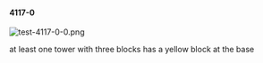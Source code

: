 #### 4117-0
![test-4117-0-0.png](https://github.com/lil-lab/nlvr/raw/master/nlvr/test/images/2/test-4117-0-0.png "test-4117-0-0.png")

at least one tower with three blocks has a yellow block at the base